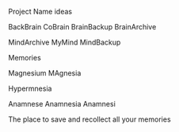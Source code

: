 Project Name ideas

BackBrain
CoBrain
BrainBackup
BrainArchive

MindArchive
MyMind
MindBackup

Memories

Magnesium
MAgnesia

Hypermnesia

Anamnese
Anamnesia
Anamnesi

The place to save and recollect all your memories